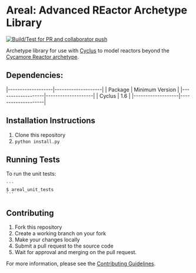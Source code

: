# Areal: Advanced REactor Archetype Library

[![Build/Test for PR and collaborator push](https://github.com/abachma2/areal/actions/workflows/build_test.yml/badge.svg)](https://github.com/abachma2/areal/actions/workflows/build_test.yml)

Archetype library for use with [Cyclus](fuelcycle.org) to 
model reactors beyond the [Cycamore Reactor archetype](https://fuelcycle.org/user/cycamoreagents.html#cycamore-reactor).

## Dependencies:
|-------------------|--------------------|
| Package           |  Minimum Version   |
|-------------------|--------------------|
| Cyclus            |   1.6              |
|-------------------|--------------------|

## Installation Instructions 

1. Clone this repository
2. `python install.py`

## Running Tests

To run the unit tests: 


    ```
    $ areal_unit_tests
    ```
## Contributing
1. Fork this repository
2. Create a working branch on your fork 
3. Make your changes locally
4. Submit a pull request to the source code 
5. Wait for approval and merging on the pull request. 

For more information, please see the [Contributing Guidelines](./CONTRIBUTING.rst).